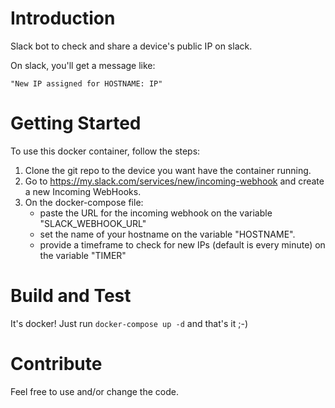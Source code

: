 # Introduction 
Slack bot to check and share a device's public IP on slack. 

On slack, you'll get a message like: 

```
"New IP assigned for HOSTNAME: IP"
```

# Getting Started
To use this docker container, follow the steps:
1.	Clone the git repo to the device you want have the container running.
2.	Go to https://my.slack.com/services/new/incoming-webhook and create a new Incoming WebHooks.
3.	On the docker-compose file:
    +  paste the URL for the incoming webhook on the variable "SLACK_WEBHOOK_URL"
    +  set the name of your hostname on the variable "HOSTNAME". 
    +  provide a timeframe to check for new IPs (default is every minute) on the variable "TIMER"

# Build and Test
It's docker! Just run `docker-compose up -d` and that's it ;-)

# Contribute
Feel free to use and/or change the code. 

